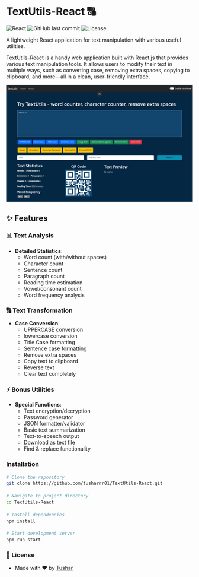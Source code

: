 # TextUtils-React 🔠

![React](https://img.shields.io/badge/React-20232A?style=for-the-badge&logo=react&logoColor=61DAFB)
![GitHub last commit](https://img.shields.io/github/last-commit/tusharrr01/TextUtils-React?style=for-the-badge)
![License](https://img.shields.io/badge/License-MIT-blue?style=for-the-badge)

A lightweight React application for text manipulation with various useful utilities.
<p>TextUtils-React is a handy web application built with React.js that provides various text manipulation tools. It allows users to modify their text in multiple ways, such as converting case, removing extra spaces, copying to clipboard, and more—all in a clean, user-friendly interface.</p>

![Preview](img/demo.jpg)

## ✨ Features

### 📊 Text Analysis
- **Detailed Statistics**:
  - Word count (with/without spaces)
  - Character count
  - Sentence count
  - Paragraph count
  - Reading time estimation
  - Vowel/consonant count
  - Word frequency analysis
### 🔠 Text Transformation
- **Case Conversion**:
  - UPPERCASE conversion
  - lowercase conversion
  - Title Case formatting
  - Sentence case formatting
  - Remove extra spaces
  - Copy text to clipboard
  - Reverse text
  - Clear text completely
### ⚡ Bonus Utilities
- **Special Functions**:
  - Text encryption/decryption
  - Password generator
  - JSON formatter/validator
  - Basic text summarization
  - Text-to-speech output
  - Download as text file
  - Find & replace functionality

### Installation
```bash
# Clone the repository
git clone https://github.com/tusharrr01/TextUtils-React.git

# Navigate to project directory
cd TextUtils-React

# Install dependencies
npm install

# Start development server
npm run start 
```

### 📜 License
- Made with ❤️ by [Tushar](https://github.com/tusharrr01)

